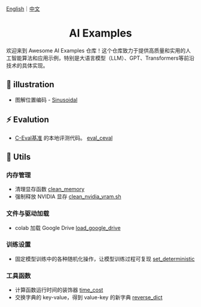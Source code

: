 [English](README.md)｜[中文](README_ZH.md)

<h1 align="center">
  AI Examples
</h1>

欢迎来到 Awesome AI Examples 仓库！这个仓库致力于提供高质量和实用的人工智能算法和应用示例，特别是大语言模型（LLM）、GPT、Transformers等前沿技术的具体实现。


## 💫 illustration 
- 图解位置编码 - [Sinusoidal](illustration/位置编码-Sinusoidal.ipynb)

## ⚡️ Evalution
- [C-Eval基准](https://cevalbenchmark.com/) 的本地评测代码。 [eval_ceval](evaluate/eval_ceval.py)

## 🔧 Utils
### 内存管理
- 清理显存函数 [clean_memory](utils/clean_memory.py)
- 强制释放 NVIDIA 显存 [clean_nvidia_vram.sh](utils/clean_nvidia_vram.sh)

### 文件与驱动加载
- colab 加载 Google Drive [load_google_drive](utils/load_google_drive.py)

### 训练设置
- 固定模型训练中的各种随机化操作，让模型训练过程可复现 [set_deterministic](utils/set_deterministic.py)

### 工具函数
- 计算函数运行时间的装饰器 [time_cost](utils/time_cost.py)
- 交换字典的 key-value，得到 value-key 的新字典 [reverse_dict](utils/reverse_dict.py)





